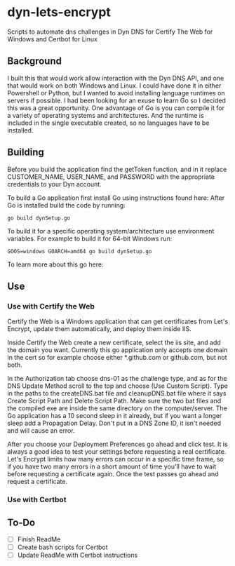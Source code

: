 # dyn-lets-encrypt
Scripts to automate dns challenges in Dyn DNS for Certify The Web for Windows and Certbot for Linux

## Background
I built this  that would work allow interaction with the Dyn DNS API, and one that would work on both Windows and Linux. I could have done it in either Powershell or Python, but I wanted to avoid installing language runtimes on servers if possible. I had been looking for an exuse to learn Go so I decided this was a great opportunity. One advantage of Go is you can compile it for a variety of operating systems and architectures. And the runtime is included in the single executable created, so no languages have to be installed.

## Building
Before you build the application find the getToken function, and in it replace CUSTOMER_NAME, USER_NAME, and PASSWORD with the appropriate credentials to your Dyn account.

To build a Go application first install Go using instructions found here: 
After Go is installed build the code by running:
```
go build dynSetup.go
```
To build it for a specific operating system/architecture use environment variables. For example to build it for 64-bit Windows run:
```
GOOS=windows GOARCH=amd64 go build dynSetup.go
```
To learn more about this go here:

## Use
### Use with Certify the Web
Certify the Web is a Windows application that can get certificates from Let's Encrypt, update them automatically, and deploy them inside IIS. 

Inside Certify the Web create a new certificate, select the iis site, and add the domain you want. Currently this go application only accepts one domain in the cert so for example choose either *.github.com or github.com, but not both. 

In the Authorization tab choose dns-01 as the challenge type, and as for the DNS Update Method scroll to the top and choose (Use Custom Script). Type in the paths to the createDNS.bat file and cleanupDNS.bat file where it says Create Script Path and Delete Script Path. Make sure the two bat files and the compiled exe are inside the same directory on the computer/server. The Go application has a 10 second sleep in it already, but if you want a longer sleep add a Propagation Delay. Don't put in a DNS Zone ID, it isn't needed and will cause an error.

After you choose your Deployment Preferences go ahead and click test. It is always a good idea to test your settings before requesting a real certificate. Let's Encrypt limits how many errors can occur in a specific time frame, so if you have two many errors in a short amount of time you'll have to wait before requesting a certificate again. Once the test passes go ahead and request a certificate.

### Use with Certbot

## To-Do
* [ ] Finish ReadMe
* [ ] Create bash scripts for Certbot
* [ ] Update ReadMe with Certbot instructions
